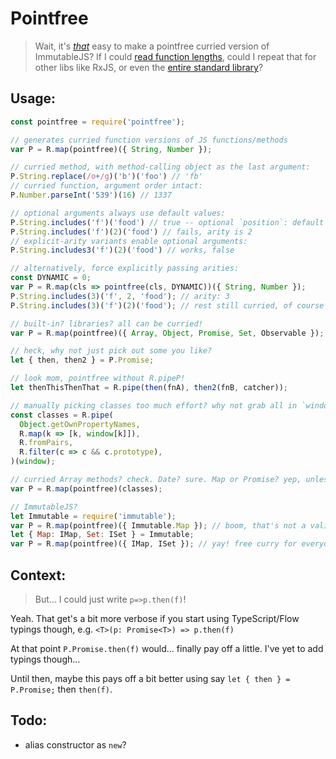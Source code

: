 # Pointfree

> Wait, it's [*that*](https://github.com/ramda/ramda/issues/1367#issuecomment-279887477) easy to make a pointfree curried version of ImmutableJS? If I could [read function lengths](https://developer.mozilla.org/en-US/docs/Web/JavaScript/Reference/Global_Objects/Function/length), could I repeat that for other libs like RxJS, or even the [entire standard library](https://developer.mozilla.org/en-US/docs/Web/JavaScript/Reference/Global_Objects)?

## Usage:

```js
const pointfree = require('pointfree');

// generates curried function versions of JS functions/methods
var P = R.map(pointfree)({ String, Number });

// curried method, with method-calling object as the last argument:
P.String.replace(/o+/g)('b')('foo') // 'fb'
// curried function, argument order intact:
P.Number.parseInt('539')(16) // 1337

// optional arguments always use default values:
P.String.includes('f')('food') // true -- optional `position`: default 0
P.String.includes('f')(2)('food') // fails, arity is 2
// explicit-arity variants enable optional arguments:
P.String.includes3('f')(2)('food') // works, false

// alternatively, force explicitly passing arities:
const DYNAMIC = 0;
var P = R.map(cls => pointfree(cls, DYNAMIC))({ String, Number });
P.String.includes(3)('f', 2, 'food'); // arity: 3
P.String.includes(3)('f')(2)('food'); // rest still curried, of course

// built-in? libraries? all can be curried!
var P = R.map(pointfree)({ Array, Object, Promise, Set, Observable });

// heck, why not just pick out some you like?
let { then, then2 } = P.Promise;

// look mom, pointfree without R.pipeP!
let thenThisThenThat = R.pipe(then(fnA), then2(fnB, catcher));

// manually picking classes too much effort? why not grab all in `window`?
const classes = R.pipe(
  Object.getOwnPropertyNames,
  R.map(k => [k, window[k]]),
  R.fromPairs,
  R.filter(c => c && c.prototype),
)(window);

// curried Array methods? check. Date? sure. Map or Promise? yep, unless you're on IE5.
var P = R.map(pointfree)(classes);

// ImmutableJS?
let Immutable = require('immutable');
var P = R.map(pointfree)({ Immutable.Map }); // boom, that's not a valid key...
let { Map: IMap, Set: ISet } = Immutable;
var P = R.map(pointfree)({ IMap, ISet }); // yay! free curry for everyone!
```

## Context:

> But... I could just write `p=>p.then(f)`!

Yeah. That get's a bit more verbose if you start using TypeScript/Flow typings though,
e.g. `<T>(p: Promise<T>) => p.then(f)`

At that point `P.Promise.then(f)` would... finally pay off a little.
I've yet to add typings though...

Until then, maybe this pays off a bit better using say `let { then } = P.Promise;` then `then(f)`.

## Todo:
- alias constructor as `new`?
